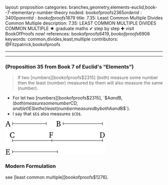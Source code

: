 layout: proposition
categories: branches,geometry,elements-euclid,book--7-elementary-number-theory
nodeid: bookofproofs$2365
orderid: 3400
parentid: bookofproofs$1879
title: 7.35: Least Common Multiple Divides Common Multiple
description: 7.35: LEAST COMMON MULTIPLE DIVIDES COMMON MULTIPLE &#9733; graduate maths &#10004; step by step &#10010; visit BookOfProofs now!
references: bookofproofs$6419,bookofproofs$6908
keywords: common,divides,least,multiple
contributors: @Fitzpatrick,bookofproofs

---


---

### (Proposition 35 from Book 7 of Euclid's “Elements”)

> If two [numbers][bookofproofs$2315] (both) measure some number then the least (number) measured by them will also measure the same (number).
* For let two [numbers][bookofproofs$2315], `$A$` and `$B$`, (both) measure some number `$CD$`, and (let) `$E$` (be the) least (number measured by both `$A$` and `$B$`).
* I say that `$E$` also measures `$CD$`.


![fig35e](https://github.com/bookofproofs/bookofproofs.github.io/blob/main/_sources/_assets/images/euclid/Book07/fig35e.png?raw=true)


### Modern Formulation

see [least common multiple][bookofproofs$1276].